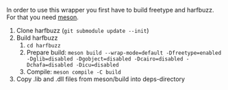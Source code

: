 In order to use this wrapper you first have to build freetype and harfbuzz.
For that you need [meson](https://mesonbuild.com/Getting-meson.html).

1. Clone harfbuzz (`git submodule update --init`)
2. Build harfbuzz
   1. `cd harfbuzz`
   2. Prepare build: `meson build --wrap-mode=default -Dfreetype=enabled -Dglib=disabled -Dgobject=disabled -Dcairo=disabled -Dchafa=disabled -Dicu=disabled`
   3. Compile: `meson compile -C build`
3. Copy .lib and .dll files from meson/build into deps-directory
